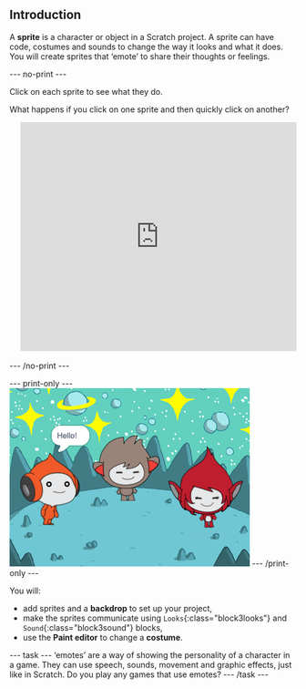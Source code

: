 ## Introduction

A **sprite** is a character or object in a Scratch project. A sprite can have code, costumes and sounds to change the way it looks and what it does. You will create sprites that ‘emote’ to share their thoughts or feelings. 

--- no-print ---
<div style="float:left">
Click on each sprite to see what they do. 

What happens if you click on one sprite and then quickly click on another?
</div>
<div style="float:right" class="scratch-preview">
  <iframe allowtransparency="true" width="485" height="402" src="https://scratch.mit.edu/projects/embed/485673032/?autostart=false" frameborder="0"></iframe>
</div>
<br clear="both"/>

--- /no-print ---

--- print-only ---
![Complete project](images/showcase_static.png)
--- /print-only ---

You will:
+ add sprites and a **backdrop** to set up your project,
+ make the sprites communicate using `Looks`{:class="block3looks"} and `Sound`{:class="block3sound"} blocks,
+ use the **Paint editor** to change a **costume**.

--- task ---
‘emotes’ are a way of showing the personality of a character in a game. They can use speech, sounds, movement and graphic effects, just like in Scratch. Do you play any games that use emotes?
--- /task ---
